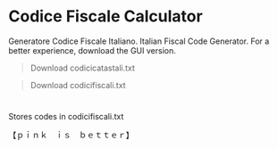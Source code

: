 # Codice Fiscale Calculator
Generatore Codice Fiscale Italiano. Italian Fiscal Code Generator.
For a better experience, download the GUI version. 
 > Download codicicatastali.txt
 
 > Download codicifiscali.txt
# 
Stores codes in codicifiscali.txt

【﻿ｐｉｎｋ　ｉｓ　ｂｅｔｔｅｒ】

